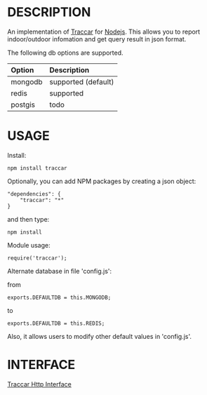 DESCRIPTION
============

An implementation of [Traccar](https://www.traccar.org) for [Nodejs](http://nodejs.org/). This allows you to report indoor/outdoor infomation and get query result in json format.

The following db options are supported.

 Option                                       | Description
:---------------------------------------------|:----------------------
mongodb                                       | supported (default)
redis                                         | supported
postgis                                       | todo

USAGE
============

Install:

```
npm install traccar
```

Optionally, you can add NPM packages by creating a json object:

```
"dependencies": {
    "traccar": "*"
}
```

and then type:

```
npm install
```

Module usage:

```
require('traccar');
```

Alternate database in file 'config.js':

from

```
exports.DEFAULTDB = this.MONGODB;
```
to

```
exports.DEFAULTDB = this.REDIS;
```

Also, it allows users to modify other default values in 'config.js'.

INTERFACE
============

[Traccar Http Interface](https://github.com/goshx/node-traccar/wiki/Interface)
